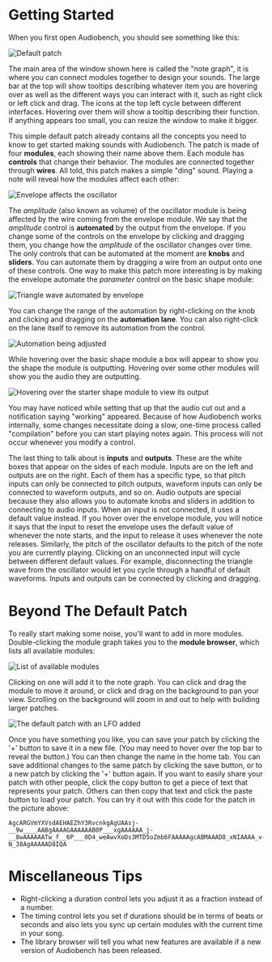 # Getting Started

When you first open Audiobench, you should see something like this:

![Default patch](images/default_patch.png)

The main area of the window shown here is called the "note graph", it is where
you can connect modules together to design your sounds. The large bar at the top
will show tooltips describing whatever item you are hovering over as well as the
different ways you can interact with it, such as right click or left click and
drag. The icons at the top left cycle between different interfaces. Hovering
over them will show a tooltip describing their function. If anything appears too
small, you can resize the window to make it bigger.

This simple default patch already contains all the concepts you need to know to
get started making sounds with Audiobench. The patch is made of four 
**modules**, each showing their name above them. Each module has **controls**
that change their behavior. The modules are connected together through 
**wires**. All told, this patch makes a simple "ding" sound. Playing a note
will reveal how the modules affect each other:

![Envelope affects the oscillator](images/default_played.png)

The *amplitude* (also known as volume) of the oscillator module is being
affected by the wire coming from the envelope module. We say that the
*amplitude* control is **automated** by the output from the envelope. If you
change some of the controls on the envelope by clicking and dragging them, you
change how the *amplitude* of the oscillator changes over time. The only
controls that can be automated at the moment are **knobs** and **sliders**. You
can automate them by dragging a wire from an output onto one of these controls.
One way to make this patch more interesting is by making the envelope automate
the *parameter* control on the basic shape module:

![Triangle wave automated by envelope](images/default_c.png)

You can change the range of the automation by right-clicking on the knob and
clicking and dragging on the **automation lane**. You can also right-click on
the lane itself to remove its automation from the control. 

![Automation being adjusted](images/default_d.png)

While hovering over the basic shape module a box will appear to show you the
shape the module is outputting. Hovering over some other modules will show you
the audio they are outputting.

![Hovering over the starter shape module to view its output](images/shape_preview.png)

You may have noticed while setting that up that the audio cut out and a
notification saying "working" appeared. Because of how Audiobench works
internally, some changes necessitate doing a slow, one-time process called
"compilation" before you can start playing notes again. This process will not
occur whenever you modify a control. 


The last thing to talk about is **inputs** and **outputs**. These are the white
boxes that appear on the sides of each module. Inputs are on the left and
outputs are on the right. Each of them has a specific type, so that pitch inputs
can only be connected to pitch outputs, waveform inputs can only be connected to
waveform outputs, and so on. Audio outputs are special because they also allows
you to automate knobs and sliders in addition to connecting to audio inputs.
When an input is not connected, it uses a default value instead. If you hover
over the envelope module, you will notice it says that the input to reset the
envelope uses the default value of whenever the note starts, and the input to
release it uses whenever the note releases. Similarly, the pitch of the
oscillator defaults to the pitch of the note you are currently playing. Clicking
on an unconnected input will cycle between different default values. For
example, disconnecting the triangle wave from the oscillator would let you cycle
through a handful of default waveforms. Inputs and outputs can be connected by
clicking and dragging.

# Beyond The Default Patch
To really start making some noise, you'll want to add in more modules.
Double-clicking the module graph takes you to the **module browser**, which
lists all available modules:

![List of available modules](images/module_browser.png)

Clicking on one will add it to the note graph. You can click and drag the module
to move it around, or click and drag on the background to pan your view.
Scrolling on the background will zoom in and out to help with building larger
patches.

![The default patch with an LFO added](images/default_e.png)

Once you have something you like, you can save your patch by clicking the '+'
button to save it in a new file. (You may need to hover over the top bar to
reveal the button.) You can then change the name in the home tab. You can save
additional changes to the same patch by clicking the save button, or to a new
patch by clicking the '+' button again. If you want to easily share your patch
with other people, click the copy button to get a piece of text that represents
your patch. Others can then copy that text and click the paste button to load
your patch. You can try it out with this code for the patch in the picture
above:

```
AgcARGVmYXVsdAEHAEZhY3RvcnkgAgUAAsj-__9w____AABgAAAAGAAAAAAB0P___xgAAAAAA_j-__8wAAAAAATw_f__6P___0D4_weAwvXoDs3MTD5oZmb6FAAAAAgcABMAAAD8_xNIAAAA_v-N_38AgAAAAAD8IQA
```

# Miscellaneous Tips
- Right-clicking a duration control lets you adjust it as a fraction instead of
  a number.
- The timing control lets you set if durations should be in terms of beats or
  seconds and also lets you sync up certain modules with the current time in
  your song.
- The library browser will tell you what new features are available if a new
  version of Audiobench has been released.
